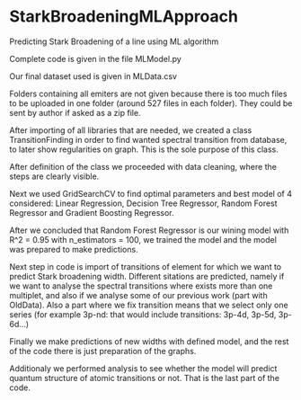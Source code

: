# StarkBroadeningMLApproach
Predicting Stark Broadening of a line using ML algorithm

Complete code is given in the file MLModel.py 

Our final dataset used is given in MLData.csv

Folders containing all emiters are not given because there is too much files to be uploaded in one folder (around 527 files in each folder). They could be sent by author if asked as a zip file.

After importing of all libraries that are needed, we created a class TransitionFinding in order to find wanted spectral transition from database, to later show regularities on graph. This is the sole purpose of this class.

After definition of the class we proceeded with data cleaning, where the steps are clearly visible.

Next we used GridSearchCV to find optimal parameters and best model of 4 considered: Linear Regression, Decision Tree Regressor, Random Forest Regressor and Gradient Boosting Regressor.

After we concluded that Random Forest Regressor is our wining model with R^2 = 0.95 with n_estimators = 100, we trained the model and the model was prepared to make predictions.

Next step in code is import of transitions of element for which we want to predict Stark broadening width. Different sitations are predicted, namely if we want to analyse the spectral transitions where exists more than one multiplet, and also if we analyse some of our previous work (part with OldData). Also a part where we fix transition means that we select only one series (for example 3p-nd: that would include transitions: 3p-4d, 3p-5d, 3p-6d...)

Finally we make predictions of new widths with defined model, and the rest of the code there is just preparation of the graphs.

Additionaly we performed analysis to see whether the model will predict quantum structure of atomic transitions or not. That is the last part of the code. 
